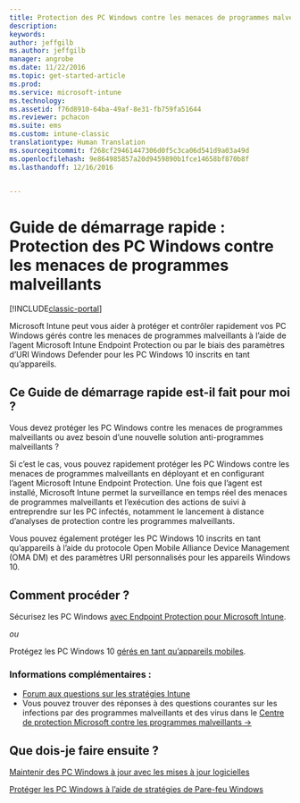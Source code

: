 ```yaml
---
title: Protection des PC Windows contre les menaces de programmes malveillants | Microsoft Docs
description: 
keywords: 
author: jeffgilb
ms.author: jeffgilb
manager: angrobe
ms.date: 11/22/2016
ms.topic: get-started-article
ms.prod: 
ms.service: microsoft-intune
ms.technology: 
ms.assetid: f76d8910-64ba-49af-8e31-fb759fa51644
ms.reviewer: pchacon
ms.suite: ems
ms.custom: intune-classic
translationtype: Human Translation
ms.sourcegitcommit: f268cf29461447306d0f5c3ca06d541d9a03a49d
ms.openlocfilehash: 9e864985857a20d9459890b1fce14658bf870b8f
ms.lasthandoff: 12/16/2016


---
```


# <a name="quick-start-guide-protect-windows-pcs-against-malware-threats"></a>Guide de démarrage rapide : Protection des PC Windows contre les menaces de programmes malveillants

[!INCLUDE[classic-portal](../includes/classic-portal.md)]

Microsoft Intune peut vous aider à protéger et contrôler rapidement vos PC Windows gérés contre les menaces de programmes malveillants à l’aide de l’agent Microsoft Intune Endpoint Protection ou par le biais des paramètres d’URI Windows Defender pour les PC Windows 10 inscrits en tant qu’appareils.

## <a name="is-this-quick-start-guide-right-for-me"></a>Ce Guide de démarrage rapide est-il fait pour moi ?
Vous devez protéger les PC Windows contre les menaces de programmes malveillants ou avez besoin d’une nouvelle solution anti-programmes malveillants ?

Si c’est le cas, vous pouvez rapidement protéger les PC Windows contre les menaces de programmes malveillants en déployant et en configurant l’agent Microsoft Intune Endpoint Protection. Une fois que l’agent est installé, Microsoft Intune permet la surveillance en temps réel des menaces de programmes malveillants et l’exécution des actions de suivi à entreprendre sur les PC infectés, notamment le lancement à distance d’analyses de protection contre les programmes malveillants.

Vous pouvez également protéger les PC Windows 10 inscrits en tant qu’appareils à l’aide du protocole Open Mobile Alliance Device Management (OMA DM) et des paramètres URI personnalisés pour les appareils Windows 10.

## <a name="how-do-i-do-it"></a>Comment procéder ?
Sécurisez les PC Windows [avec Endpoint Protection pour Microsoft Intune](/intune/deploy-use/help-secure-windows-pcs-with-endpoint-protection-for-microsoft-intune).

*ou*

Protégez les PC Windows 10 [gérés en tant qu’appareils mobiles](/intune/deploy-use/windows-10-policy-settings-in-microsoft-intune).


### <a name="additional-information"></a>Informations complémentaires :
- [Forum aux questions sur les stratégies Intune](/intune/deploy-use/manage-settings-and-features-on-your-devices-with-microsoft-intune-policies#frequently-asked-questions-about-intune-policies)
- Vous pouvez trouver des réponses à des questions courantes sur les infections par des programmes malveillants et des virus dans le <a href="https://www.microsoft.com/security/portal/mmpc/" target="_blank"> Centre de protection Microsoft contre les programmes malveillants &rarr;</a>


## <a name="what-should-i-do-next"></a>Que dois-je faire ensuite ?
[Maintenir des PC Windows à jour avec les mises à jour logicielles](/intune/deploy-use/keep-windows-pcs-up-to-date-with-software-updates-in-microsoft-intune)

[Protéger les PC Windows à l’aide de stratégies de Pare-feu Windows](/intune/deploy-use/help-protect-windows-pcs-using-windows-firewall-policies-in-microsoft-intune)

